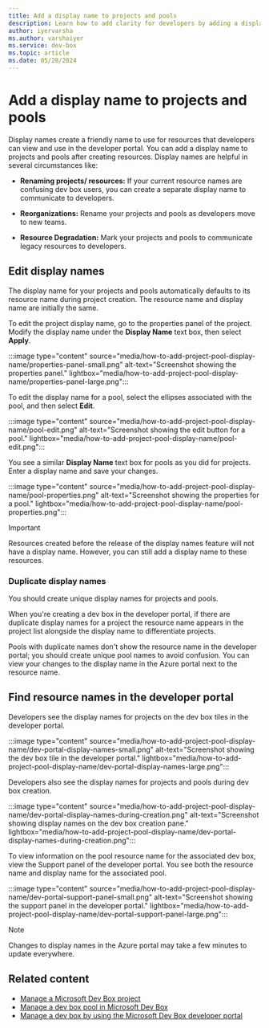 ```yaml
---
title: Add a display name to projects and pools
description: Learn how to add clarity for developers by adding a display name to Projects and Pools to rename resources.
author: iyervarsha
ms.author: varshaiyer
ms.service: dev-box
ms.topic: article
ms.date: 05/28/2024
---
```


# Add a display name to projects and pools

Display names create a friendly name to use for resources that developers can view and use in the developer portal. You can add a display name to projects and pools after creating resources. Display names are helpful in several circumstances like:  

- **Renaming projects/ resources:** If your current resource names are confusing dev box users, you can create a separate display name to communicate to developers.

- **Reorganizations:** Rename your projects and pools as developers move to new teams.  

- **Resource Degradation:** Mark your projects and pools to communicate legacy resources to developers. 
 
## Edit display names 

The display name for your projects and pools automatically defaults to its resource name during project creation. The resource name and display name are initially the same.  

To edit the project display name, go to the properties panel of the project. Modify the display name under the **Display Name** text box, then select **Apply**.

:::image type="content" source="media/how-to-add-project-pool-display-name/properties-panel-small.png" alt-text="Screenshot showing the properties panel." lightbox="media/how-to-add-project-pool-display-name/properties-panel-large.png":::  

To edit the display name for a pool, select the ellipses associated with the pool, and then select **Edit**.  

:::image type="content" source="media/how-to-add-project-pool-display-name/pool-edit.png" alt-text="Screenshot showing the edit button for a pool." lightbox="media/how-to-add-project-pool-display-name/pool-edit.png":::

You  see a similar **Display Name** text box for pools as you did for projects. Enter a display name and save your changes.  

:::image type="content" source="media/how-to-add-project-pool-display-name/pool-properties.png" alt-text="Screenshot showing the properties for a pool." lightbox="media/how-to-add-project-pool-display-name/pool-properties.png":::

> [!Important]
> Resources created before the release of the display names feature will not have a display name. However, you can still add a display name to these resources. 

### Duplicate display names

You should create unique display names for projects and pools. 

When you're creating a dev box in the developer portal, if there are duplicate display names for a project the resource name appears in the project list alongside the display name to differentiate projects.

Pools with duplicate names don't show the resource name in the developer portal; you should create unique pool names to avoid confusion. You can view your changes to the display name in the Azure portal next to the resource name.  

## Find resource names in the developer portal 

Developers see the display names for projects on the dev box tiles in the developer portal. 

:::image type="content" source="media/how-to-add-project-pool-display-name/dev-portal-display-names-small.png" alt-text="Screenshot showing the dev box tile in the developer portal." lightbox="media/how-to-add-project-pool-display-name/dev-portal-display-names-large.png":::

Developers also see the display names for projects and pools during dev box creation. 

:::image type="content" source="media/how-to-add-project-pool-display-name/dev-portal-display-names-during-creation.png" alt-text="Screenshot showing display names on the dev box creation pane." lightbox="media/how-to-add-project-pool-display-name/dev-portal-display-names-during-creation.png":::

To view information on the pool resource name for the associated dev box, view the Support panel of the developer portal. You  see both the resource name and display name for the associated pool. 

:::image type="content" source="media/how-to-add-project-pool-display-name/dev-portal-support-panel-small.png" alt-text="Screenshot showing the support panel in the developer portal." lightbox="media/how-to-add-project-pool-display-name/dev-portal-support-panel-large.png":::

> [!Note]
> Changes to display names in the Azure portal may take a few minutes to update everywhere.

## Related content
- [Manage a Microsoft Dev Box project](how-to-manage-dev-box-projects.md)
- [Manage a dev box pool in Microsoft Dev Box](how-to-manage-dev-box-pools.md)
- [Manage a dev box by using the Microsoft Dev Box developer portal](how-to-create-dev-boxes-developer-portal.md)
